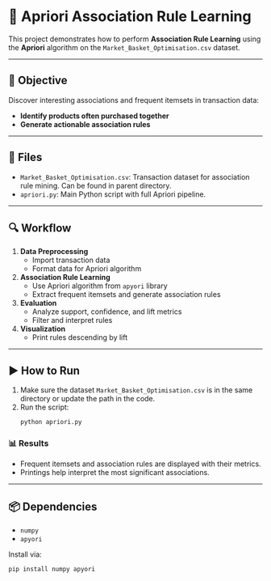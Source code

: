 # 🛒 Apriori Association Rule Learning

This project demonstrates how to perform **Association Rule Learning** using the **Apriori** algorithm on the `Market_Basket_Optimisation.csv` dataset.

---

## 📌 Objective

Discover interesting associations and frequent itemsets in transaction data:
- **Identify products often purchased together**
- **Generate actionable association rules**

---

## 📁 Files

- `Market_Basket_Optimisation.csv`: Transaction dataset for association rule mining. Can be found in parent directory.
- `apriori.py`: Main Python script with full Apriori pipeline.

---

## 🔍 Workflow

1. **Data Preprocessing**
    - Import transaction data
    - Format data for Apriori algorithm
2. **Association Rule Learning**
    - Use Apriori algorithm from `apyori` library
    - Extract frequent itemsets and generate association rules
3. **Evaluation**
    - Analyze support, confidence, and lift metrics
    - Filter and interpret rules
4. **Visualization**
    - Print rules descending by lift

---

## ▶️ How to Run

1. Make sure the dataset `Market_Basket_Optimisation.csv` is in the same directory or update the path in the code.
2. Run the script:
    ```bash
    python apriori.py
    ```

### 📊 Results

- Frequent itemsets and association rules are displayed with their metrics.
- Printings help interpret the most significant associations.

---

## 📦 Dependencies

- `numpy`
- `apyori`

Install via:

```bash
pip install numpy apyori
```
